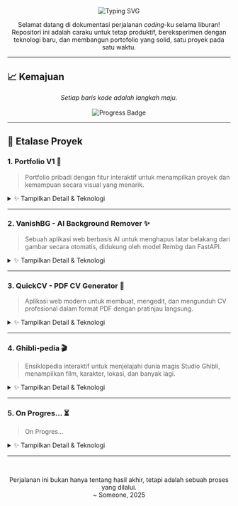 <p align="center">
  <img src="https://readme-typing-svg.demolab.com?font=Fira+Code&size=28&pause=1000&color=8A2BE2&center=true&vCenter=true&width=600&lines=Ofik's+Holiday+Coding+Sprint;Tantangan+10+Proyek+Kreatif;Mengubah+Ide+Menjadi+Kode" alt="Typing SVG" />
</p>

<p align="center">
  Selamat datang di dokumentasi perjalanan <i>coding</i>-ku selama liburan! Repositori ini adalah caraku untuk tetap produktif, bereksperimen dengan teknologi baru, dan membangun portofolio yang solid, satu proyek pada satu waktu.
</p>

---

## 📈 Kemajuan

<p align="center">
  <i>Setiap baris kode adalah langkah maju.</i>
  <br/><br/>
  <img src="https://img.shields.io/badge/Proyek Selesai-3%20%2F%2010-8A2BE2?style=for-the-badge&logo=github" alt="Progress Badge"/>
</p>

---

## 🚀 Etalase Proyek

### 1. Portfolio V1 🚀
> Portfolio pribadi dengan fitur interaktif untuk menampilkan proyek dan kemampuan secara visual yang menarik.
<details>
  <summary>✨ Tampilkan Detail & Teknologi</summary>
  <ul>
    <li>
      <strong>Tautan Proyek:</strong>
      <ul>
        <li><a href="https://github.com/ofikur/portfolio-v1">💻 <strong>Repository</strong></a></li>
        <li><a href="https://ofikur.vercel.app">🌐 <strong>Live Demo</strong></a></li>
      </ul>
    </li>
    <li>
      <strong>Teknologi yang Digunakan:</strong><br>
      <img src="https://img.shields.io/badge/html5-%23E34F26.svg?style=flat-square&logo=html5&logoColor=white" alt="HTML5"/> <img src="https://img.shields.io/badge/css3-%231572B6.svg?style=flat-square&logo=css3&logoColor=white" alt="CSS3"/> <img src="https://img.shields.io/badge/javascript-%23F7DF1E.svg?style=flat-square&logo=javascript&logoColor=white" alt="JavaScript"/> <img src="https://img.shields.io/badge/three.js-black?style=flat-square&logo=three.js&logoColor=white" alt="Three.js"/> <img src="https://img.shields.io/badge/EmailJS-1F2937?style=flat-square" alt="EmailJS"/>
    </li>
  </ul>
</details>
<hr>

### 2. VanishBG - AI Background Remover ✨
> Sebuah aplikasi web berbasis AI untuk menghapus latar belakang dari gambar secara otomatis, didukung oleh model Rembg dan FastAPI.
<details>
  <summary>✨ Tampilkan Detail & Teknologi</summary>
  <ul>
    <li>
      <strong>Tautan Proyek:</strong>
      <ul>
        <li><a href="https://github.com/ofikur/vanishbg">💻 <strong>Repository</strong></a></li>
        <li><a href="https://vanishbg.vercel.app">🌐 <strong>Live Demo</strong></a></li>
      </ul>
    </li>
    <li>
      <strong>Teknologi yang Digunakan:</strong><br>
      <img src="https://img.shields.io/badge/Next.js-black?style=flat-square&logo=next.js&logoColor=white" alt="Next JS"/> <img src="https://img.shields.io/badge/tailwindcss-%2338B2AC.svg?style=flat-square&logo=tailwind-css&logoColor=white" alt="Tailwind CSS"/> <img src="https://img.shields.io/badge/FastAPI-005571?style=flat-square&logo=fastapi&logoColor=white" alt="FastAPI"/> <img src="https://img.shields.io/badge/rembg-4A4A4A?style=flat-square" alt="rembg"/> <img src="https://img.shields.io/badge/Pillow-93C5FD?style=flat-square&logo=python&logoColor=3B82F6" alt="Pillow"/>
    </li>
  </ul>
</details>
<hr>

### 3. QuickCV - PDF CV Generator 📄
> Aplikasi web modern untuk membuat, mengedit, dan mengunduh CV profesional dalam format PDF dengan pratinjau langsung.
<details>
  <summary>✨ Tampilkan Detail & Teknologi</summary>
  <ul>
    <li>
      <strong>Tautan Proyek:</strong>
      <ul>
        <li><a href="https://github.com/ofikur/cv-generator">💻 <strong>Repository</strong></a></li>
        <li><a href="https://quickcv-v1.vercel.app">🌐 <strong>Live Demo</strong></a></li>
      </ul>
    </li>
    <li>
      <strong>Teknologi yang Digunakan:</strong><br>
      <img src="https://img.shields.io/badge/Next.js-black?style=flat-square&logo=next.js&logoColor=white" alt="Next JS"/> <img src="https://img.shields.io/badge/typescript-%233178C6.svg?style=flat-square&logo=typescript&logoColor=white" alt="TypeScript"/> <img src="https://img.shields.io/badge/tailwindcss-%2338B2AC.svg?style=flat-square&logo=tailwind-css&logoColor=white" alt="Tailwind CSS"/> <img src="https://img.shields.io/badge/Puppeteer-40B5A4?style=flat-square&logo=puppeteer&logoColor=white" alt="Puppeteer"/>
    </li>
  </ul>
</details>
<hr>

### 4. Ghibli-pedia 🎬
> Ensiklopedia interaktif untuk menjelajahi dunia magis Studio Ghibli, menampilkan film, karakter, lokasi, dan banyak lagi.
<details>
  <summary>✨ Tampilkan Detail & Teknologi</summary>
  <ul>
    <li>
      <strong>Tautan Proyek:</strong>
      <ul>
        <li><a href="https://github.com/ofikur/ghibli-pedia">💻 <strong>Repository</strong></a></li>
        <li>🌐 <strong>Live Demo</strong> (Belum dideploy)</li>
      </ul>
    </li>
    <li>
      <strong>Teknologi yang Digunakan:</strong><br>
      <img src="https://img.shields.io/badge/react-%2361DAFB.svg?style=flat-square&logo=react&logoColor=white" alt="React"/> <img src="https://img.shields.io/badge/vite-%23646CFF.svg?style=flat-square&logo=vite&logoColor=white" alt="Vite"/> <img src="https://img.shields.io/badge/tailwindcss-%2338B2AC.svg?style=flat-square&logo=tailwind-css&logoColor=white" alt="Tailwind CSS"/> <img src="https://img.shields.io/badge/framer-%230055FF.svg?style=flat-square&logo=framer&logoColor=white" alt="Framer Motion"/>
    </li>
  </ul>
</details>
<hr>

### 5. On Progres... ⏳
> On Progres...
<details>
  <summary>✨ Tampilkan Detail & Teknologi</summary>
  <ul>
    <li>
      <strong>Tautan Proyek:</strong>
      <ul>
        <li>💻 <strong>Repository</strong>...</li>
        <li>🌐 <strong>Live Demo</strong>...</li>
      </ul>
    </li>
    <li>
      <strong>Teknologi yang Digunakan:</strong><br>
      </li>
  </ul>
</details>
<hr>

<br>

<p align="center">
  Perjalanan ini bukan hanya tentang hasil akhir, tetapi adalah sebuah proses yang dilalui. <br/>
  ~ Someone, 2025
</p>
